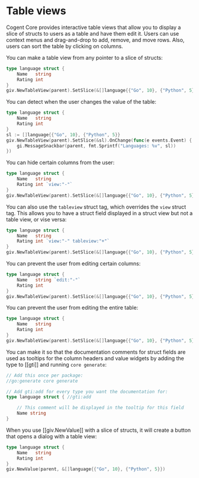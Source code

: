 # Table views

Cogent Core provides interactive table views that allow you to display a slice of structs to users as a table and have them edit it. Users can use context menus and drag-and-drop to add, remove, and move rows. Also, users can sort the table by clicking on columns.

You can make a table view from any pointer to a slice of structs:

```Go
type language struct {
    Name   string
    Rating int
}
giv.NewTableView(parent).SetSlice(&[]language{{"Go", 10}, {"Python", 5}})
```

You can detect when the user changes the value of the table:

```Go
type language struct {
    Name   string
    Rating int
}
sl := []language{{"Go", 10}, {"Python", 5}}
giv.NewTableView(parent).SetSlice(&sl).OnChange(func(e events.Event) {
    gi.MessageSnackbar(parent, fmt.Sprintf("Languages: %v", sl))
})
```

You can hide certain columns from the user:

```Go
type language struct {
    Name   string
    Rating int `view:"-"`
}
giv.NewTableView(parent).SetSlice(&[]language{{"Go", 10}, {"Python", 5}})
```

You can also use the `tableview` struct tag, which overrides the `view` struct tag. This allows you to have a struct field displayed in a struct view but not a table view, or vise versa:

```Go
type language struct {
    Name   string
    Rating int `view:"-" tableview:"+"`
}
giv.NewTableView(parent).SetSlice(&[]language{{"Go", 10}, {"Python", 5}})
```

You can prevent the user from editing certain columns:

```Go
type language struct {
    Name   string `edit:"-"`
    Rating int
}
giv.NewTableView(parent).SetSlice(&[]language{{"Go", 10}, {"Python", 5}})
```

You can prevent the user from editing the entire table:

```Go
type language struct {
    Name   string
    Rating int
}
giv.NewTableView(parent).SetSlice(&[]language{{"Go", 10}, {"Python", 5}}).SetReadOnly(true)
```

You can make it so that the documentation comments for struct fields are used as tooltips for the column headers and value widgets by adding the type to [[gti]] and running `core generate`:

```go
// Add this once per package:
//go:generate core generate

// Add gti:add for every type you want the documentation for:
type language struct { //gti:add

    // This comment will be displayed in the tooltip for this field
    Name string
}
```

When you use [[giv.NewValue]] with a slice of structs, it will create a button that opens a dialog with a table view:

```Go
type language struct {
    Name   string
    Rating int
}
giv.NewValue(parent, &[]language{{"Go", 10}, {"Python", 5}})
```
